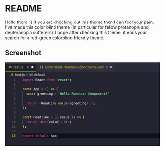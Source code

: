# README
Hello there! :) 
If you are checking out this theme then I can feel your pain. I've made this color blind theme (in particular for fellow protanopia and deuteranopia sufferers). I hope after checking this theme, it ends your search for a red-green colorblind friendly theme. 

## Screenshot
![color-blind-theme-preview](https://github.com/goofygoobers/color-blind-vscode-theme/blob/main/code-preview.png)
